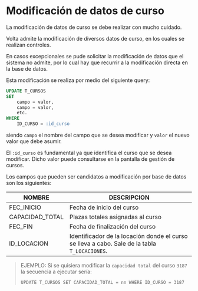 # Modificación de datos de curso

La modificación de datos de curso se debe realizar con mucho cuidado.

Volta admite la modificación de diversos datos de curso, en los cuales se realizan controles.

En casos excepcionales se pude solicitar la modificación de datos que el sistema no admite, por lo cual hay que recurrir a la modificación directa en la base de datos.

Esta modificación se realiza por medio del siguiente query:

``` sql
UPDATE T_CURSOS
SET
    campo = valor,
    campo = valor,
    etc.
WHERE
    ID_CURSO = :id_curso
```

siendo `campo` el nombre del campo que se desea modificar y `valor` el nuevo valor que debe asumir.

El `:id_curso` es fundamental ya que identifica el curso que se desea modificar. Dicho valor puede consultarse en la pantalla de gestión de cursos.

Los campos que pueden ser candidatos a modificación por base de datos son los siguientes:

| NOMBRE | DESCRIPCION |
|--------|-------------|
| FEC_INICIO | Fecha de inicio del curso |
| CAPACIDAD_TOTAL | Plazas totales asignadas al curso
| FEC_FIN | Fecha de finalización del curso
| ID_LOCACION | Identificador de la locación donde el curso se lleva a cabo. Sale de la tabla `T_LOCACIONES`.

> EJEMPLO: Si se quisiera modificar la `capacidad total` del curso `3187` la secuencia a ejecutar sería:
>
> `UPDATE T_CURSOS SET CAPACIDAD_TOTAL = nn WHERE ID_CURSO = 3187`
>

